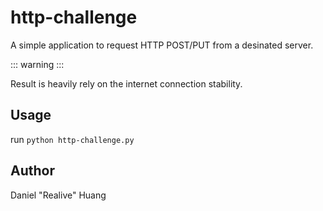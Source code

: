 # http-challenge
A simple application to request HTTP POST/PUT from a desinated server.

::: warning :::

Result is heavily rely on the internet connection stability.

## Usage
run `python http-challenge.py`


## Author
Daniel "Realive" Huang
